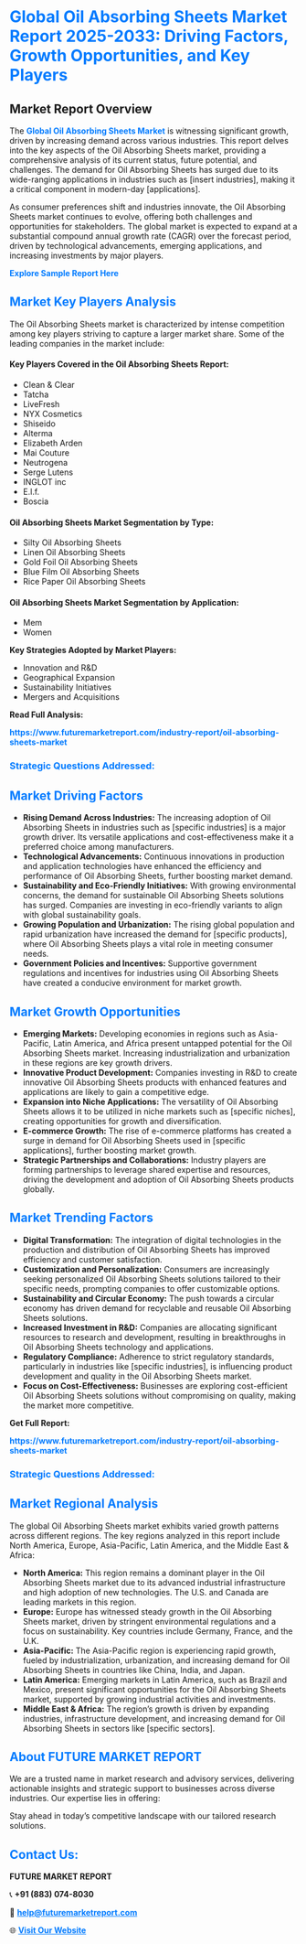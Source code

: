 <h1 style="color: #007BFF;">Global Oil Absorbing Sheets Market Report 2025-2033: Driving Factors, Growth Opportunities, and Key Players</h1>

<section id="overview">
<h2>Market Report Overview</h2>
<p>The <a href="https://www.futuremarketreport.com/industry-report/oil-absorbing-sheets-market" style="color: #007BFF; text-decoration: none;"><strong>Global Oil Absorbing Sheets Market</strong></a> is witnessing significant growth, driven by increasing demand across various industries. This report delves into the key aspects of the Oil Absorbing Sheets market, providing a comprehensive analysis of its current status, future potential, and challenges. The demand for Oil Absorbing Sheets has surged due to its wide-ranging applications in industries such as [insert industries], making it a critical component in modern-day [applications].</p>
<p>As consumer preferences shift and industries innovate, the Oil Absorbing Sheets market continues to evolve, offering both challenges and opportunities for stakeholders. The global market is expected to expand at a substantial compound annual growth rate (CAGR) over the forecast period, driven by technological advancements, emerging applications, and increasing investments by major players.</p>
</section>

<section id="overview">
<p><a href="https://www.futuremarketreport.com/request-sample/reportId=98179" style="color: #007BFF; text-decoration: none;"><strong>Explore Sample Report Here</strong></a></p>
</section>

<section id="key-players">
<h2 style="color: #007BFF;">Market Key Players Analysis</h2>
<p>The Oil Absorbing Sheets market is characterized by intense competition among key players striving to capture a larger market share. Some of the leading companies in the market include:</p>
<h4>Key Players Covered in the Oil Absorbing Sheets Report:</h4>
<ul><li>Clean &amp; Clear</li><li>Tatcha</li><li>LiveFresh</li><li>NYX Cosmetics</li><li>Shiseido</li><li>Alterma</li><li>Elizabeth Arden</li><li>Mai Couture</li><li>Neutrogena</li><li>Serge Lutens</li><li>INGLOT inc</li><li>E.l.f.</li><li>Boscia</li></ul>
<h4>Oil Absorbing Sheets Market Segmentation by Type:</h4>
<ul><li>Silty Oil Absorbing Sheets</li><li>Linen Oil Absorbing Sheets</li><li>Gold Foil Oil Absorbing Sheets</li><li>Blue Film Oil Absorbing Sheets</li><li>Rice Paper Oil Absorbing Sheets</li></ul>

<h4>Oil Absorbing Sheets Market Segmentation by Application:</h4>
<ul><li>Mem</li><li>Women</li></ul>
<p><strong>Key Strategies Adopted by Market Players:</strong></p>
<ul>
<li>Innovation and R&D</li>
<li>Geographical Expansion</li>
<li>Sustainability Initiatives</li>
<li>Mergers and Acquisitions</li>
</ul>
</section>

<section>
<p><strong>Read Full Analysis: </strong></p><a href="https://www.futuremarketreport.com/industry-report/oil-absorbing-sheets-market" style="color: #007BFF; text-decoration: none;"><strong>https://www.futuremarketreport.com/industry-report/oil-absorbing-sheets-market</strong></a>
<h3 style="color: #007BFF;">Strategic Questions Addressed:</h3>
</section>

<section id="driving-factors">
<h2 style="color: #007BFF;">Market Driving Factors</h2>
<ul>
<li><strong>Rising Demand Across Industries:</strong> The increasing adoption of Oil Absorbing Sheets in industries such as [specific industries] is a major growth driver. Its versatile applications and cost-effectiveness make it a preferred choice among manufacturers.</li>
<li><strong>Technological Advancements:</strong> Continuous innovations in production and application technologies have enhanced the efficiency and performance of Oil Absorbing Sheets, further boosting market demand.</li>
<li><strong>Sustainability and Eco-Friendly Initiatives:</strong> With growing environmental concerns, the demand for sustainable Oil Absorbing Sheets solutions has surged. Companies are investing in eco-friendly variants to align with global sustainability goals.</li>
<li><strong>Growing Population and Urbanization:</strong> The rising global population and rapid urbanization have increased the demand for [specific products], where Oil Absorbing Sheets plays a vital role in meeting consumer needs.</li>
<li><strong>Government Policies and Incentives:</strong> Supportive government regulations and incentives for industries using Oil Absorbing Sheets have created a conducive environment for market growth.</li>
</ul>
</section>

<section id="growth-opportunities">
<h2 style="color: #007BFF;">Market Growth Opportunities</h2>
<ul>
<li><strong>Emerging Markets:</strong> Developing economies in regions such as Asia-Pacific, Latin America, and Africa present untapped potential for the Oil Absorbing Sheets market. Increasing industrialization and urbanization in these regions are key growth drivers.</li>
<li><strong>Innovative Product Development:</strong> Companies investing in R&D to create innovative Oil Absorbing Sheets products with enhanced features and applications are likely to gain a competitive edge.</li>
<li><strong>Expansion into Niche Applications:</strong> The versatility of Oil Absorbing Sheets allows it to be utilized in niche markets such as [specific niches], creating opportunities for growth and diversification.</li>
<li><strong>E-commerce Growth:</strong> The rise of e-commerce platforms has created a surge in demand for Oil Absorbing Sheets used in [specific applications], further boosting market growth.</li>
<li><strong>Strategic Partnerships and Collaborations:</strong> Industry players are forming partnerships to leverage shared expertise and resources, driving the development and adoption of Oil Absorbing Sheets products globally.</li>
</ul>
</section>

<section id="trending-factors">
<h2 style="color: #007BFF;">Market Trending Factors</h2>
<ul>
<li><strong>Digital Transformation:</strong> The integration of digital technologies in the production and distribution of Oil Absorbing Sheets has improved efficiency and customer satisfaction.</li>
<li><strong>Customization and Personalization:</strong> Consumers are increasingly seeking personalized Oil Absorbing Sheets solutions tailored to their specific needs, prompting companies to offer customizable options.</li>
<li><strong>Sustainability and Circular Economy:</strong> The push towards a circular economy has driven demand for recyclable and reusable Oil Absorbing Sheets solutions.</li>
<li><strong>Increased Investment in R&D:</strong> Companies are allocating significant resources to research and development, resulting in breakthroughs in Oil Absorbing Sheets technology and applications.</li>
<li><strong>Regulatory Compliance:</strong> Adherence to strict regulatory standards, particularly in industries like [specific industries], is influencing product development and quality in the Oil Absorbing Sheets market.</li>
<li><strong>Focus on Cost-Effectiveness:</strong> Businesses are exploring cost-efficient Oil Absorbing Sheets solutions without compromising on quality, making the market more competitive.</li>
</ul>
</section>

<section>
<p><strong>Get Full Report: </strong></p><a href="https://www.futuremarketreport.com/industry-report/oil-absorbing-sheets-market" style="color: #007BFF; text-decoration: none;"><strong>https://www.futuremarketreport.com/industry-report/oil-absorbing-sheets-market</strong></a>
<h3 style="color: #007BFF;">Strategic Questions Addressed:</h3>
</section>


<section id="regional-analysis">
<h2 style="color: #007BFF;">Market Regional Analysis</h2>
<p>The global Oil Absorbing Sheets market exhibits varied growth patterns across different regions. The key regions analyzed in this report include North America, Europe, Asia-Pacific, Latin America, and the Middle East & Africa:</p>
<ul>
<li><strong>North America:</strong> This region remains a dominant player in the Oil Absorbing Sheets market due to its advanced industrial infrastructure and high adoption of new technologies. The U.S. and Canada are leading markets in this region.</li>
<li><strong>Europe:</strong> Europe has witnessed steady growth in the Oil Absorbing Sheets market, driven by stringent environmental regulations and a focus on sustainability. Key countries include Germany, France, and the U.K.</li>
<li><strong>Asia-Pacific:</strong> The Asia-Pacific region is experiencing rapid growth, fueled by industrialization, urbanization, and increasing demand for Oil Absorbing Sheets in countries like China, India, and Japan.</li>
<li><strong>Latin America:</strong> Emerging markets in Latin America, such as Brazil and Mexico, present significant opportunities for the Oil Absorbing Sheets market, supported by growing industrial activities and investments.</li>
<li><strong>Middle East & Africa:</strong> The region’s growth is driven by expanding industries, infrastructure development, and increasing demand for Oil Absorbing Sheets in sectors like [specific sectors].</li>
</ul>
</section>

<footer>
<h2 style="color: #007BFF;">About FUTURE MARKET REPORT</h2>
<p>We are a trusted name in market research and advisory services, delivering actionable insights and strategic support to businesses across diverse industries. Our expertise lies in offering:</p>

<p>Stay ahead in today’s competitive landscape with our tailored research solutions.</p>

<h2 style="color: #007BFF;">Contact Us:</h2>
<p><strong>FUTURE MARKET REPORT</strong></p>
<p>📞 <strong>+91 (883) 074-8030</strong></p>
<p>📧 <strong><a href="mailto:help@futuremarketreport.com" style="color: #007BFF;">help@futuremarketreport.com</a></strong></p>
<p>🌐 <strong><a href="https://www.futuremarketreport.com/" style="color: #007BFF;">Visit Our Website</a></strong></p>
</footer>